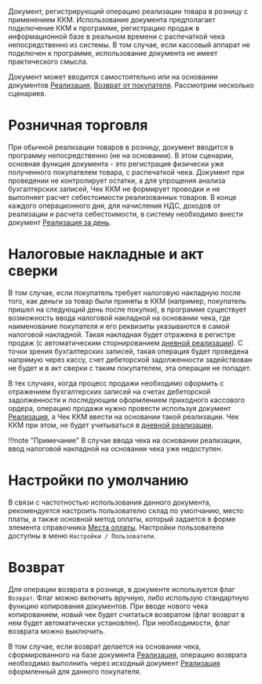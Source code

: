 ﻿Документ, регистрирующий операцию реализации товара в розницу с применением ККМ. Использование документа предполагает подключение ККМ к программе, регистрацию продаж в информационной базе в реальном времени с распечаткой чека непосредственно из системы. В том случае, если кассовый аппарат не подключен к программе, использование документа не имеет практического смысла.

Документ может вводится самостоятельно или на основании документов [Реализация](/d/Invoice), [Возврат от покупателя](/d/Return). Рассмотрим несколько сценариев.

# Розничная торговля

При обычной реализации товаров в розницу, документ вводится в программу непосредственно (не на основании). В этом сценарии, основная функция документа - это регистрация физически уже полученного покупателем товара, с распечаткой чека. Документ при проведении не контролирует остатки, а для упрощения анализа бухгалтерских записей, Чек ККМ не формирует проводки и не выполняет расчет себестоимости реализованных товаров. В конце каждого операционного дня, для начисления НДС, доходов от реализации и расчета себестоимости, в систему необходимо внести документ [Реализация за день](/d/RetailSales).

# Налоговые накладные и акт сверки

В том случае, если покупатель требует налоговую накладную после того, как деньги за товар были приняты в ККМ (например, покупатель пришел на следующий день после покупки), в программе существует возможность ввода налоговой накладной на основании чека, где наименование покупателя и его реквизиты указываются в самой налоговой накладной. Такая накладная будет отражена в регистре продаж (с автоматическим сторнированием [дневной реализации](/d/RetailSales)). С точки зрения бухгалтерских записей, такая операция будет проведена напрямую через кассу, счет дебеторской задолженности задействован не будет и в акт сверки с таким покупателем, эта операция не попадет.

В тех случаях, когда процесс продажи необходимо оформить с отражением бухгалтерских записей на счетах дебеторской задолженности и последующим оформлением приходного кассового ордера, операцию продажи нужно провести используя документ [Реализация](/d/Invoice), а Чек ККМ ввести на основании такой реализации. Чек ККМ при этом, не будет учитываться в [дневной реализации](/d/RetailSales).

!!!note "Примечание"
	В случае ввода чека на основании реализации, ввод налоговой накладной на основании чека уже недоступен.

# Настройки по умолчанию

В связи с частотностью использования данного документа, рекомендуется настроить пользователю склад по умолчанию, место платы, а также основной метод оплаты, который задается в форме элемента справочника [Места оплаты](/c/PaymentLocations). Настройки пользователя доступны в меню `Настройки / Пользователи`.

# Возврат

Для операции возврата в рознице, в документе используется флаг `Возврат`. Флаг можно включить вручную, либо использую стандартную функцию копирования документов. При вводе нового чека копированием, новый чек будет считаться возвратом (флаг возврат в нем будет автоматически установлен). При необходимости, флаг возврата можно выключить.

В том случае, если возврат делается на основании чека, сформированного на базе документа [Реализация](/d/Invoice), операцию возврата необходимо выполнить через исходный документ [Реализация](/d/Invoice) оформленный для данного покупателя.